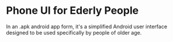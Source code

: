 # Phone UI for Ederly People
In an .apk android app form, it's a simplified Android user interface designed to be used specifically by people of older age.
